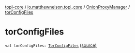 [topl-core](../../index.md) / [io.matthewnelson.topl_core](../index.md) / [OnionProxyManager](index.md) / [torConfigFiles](./tor-config-files.md)

# torConfigFiles

`val torConfigFiles: `[`TorConfigFiles`](../../../topl-core-base/io.matthewnelson.topl_core_base/-tor-config-files/index.md) [(source)](https://github.com/05nelsonm/TorOnionProxyLibrary-Android/blob/master/topl-core/src/main/java/io/matthewnelson/topl_core/OnionProxyManager.kt#L104)